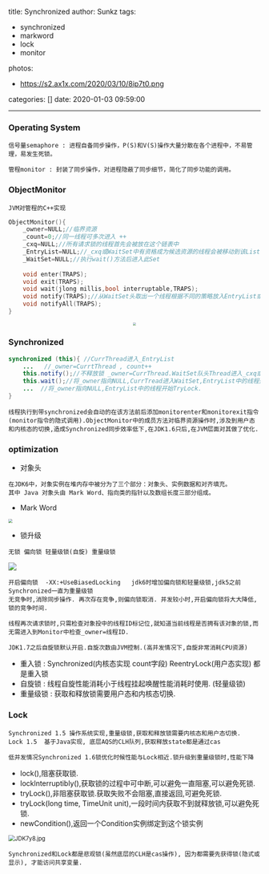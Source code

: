 title: Synchronized
author: Sunkz
tags:

  - synchronized
  - markword
  - lock
  - monitor

photos:

- https://s2.ax1x.com/2020/03/10/8ip7t0.png

categories: []
date: 2020-01-03 09:59:00

---

### Operating System

```
信号量semaphore : 进程自备同步操作，P(S)和V(S)操作大量分散在各个进程中，不易管理，易发生死锁。
```

```
管程monitor : 封装了同步操作，对进程隐蔽了同步细节，简化了同步功能的调用。
```

### ObjectMonitor

```
JVM对管程的C++实现
```

```c++
ObjectMonitor(){
    _owner=NULL;//临界资源
    _count=0;//同一线程可多次进入 ++
    _cxq=NULL;//所有请求锁的线程首先会被放在这个链表中
    _EntryList=NULL;//_cxq或WaitSet中有资格成为候选资源的线程会被移动到该List
    _WaitSet=NULL;//执行wait()方法后进入此Set
    
    void enter(TRAPS);
    void exit(TRAPS);
    void wait(jlong millis,bool interruptable,TRAPS);
    void notify(TRAPS);//从WaitSet头取出一个线程根据不同的策略放入EntryList或者_cxq
    void notifyAll(TRAPS);
}
```

<div align=center><img src="https://cdn.shenlanbao.com/consultants/167428545_0200103143438.png" style="zoom: 40%;" /></div>

### Synchronized

```java
synchronized (this){ //CurrThread进入_EntryList
    ...   //_owner=CurrtThread , count++
    this.notify();//不释放锁 _owner=CurrThread.WaitSet队头Thread进入_cxq或者EntryList.
    this.wait();//将_owner指向NULL,CurrTread进入WaitSet,EntryList中的线程开始TryLock.
    ...  //将_owner指向NULL,EntryList中的线程开始TryLock.
}
```

```
线程执行到带synchronized会自动的在该方法前后添加monitorenter和monitorexit指令(monitor指令的隐式调用).ObjectMonitor中的成员方法对临界资源操作时,涉及到用户态和内核态的切换,造成Synchronized同步效率低下,在JDK1.6只后,在JVM层面对其做了优化.
```

### optimization

- 对象头

```
在JDK6中，对象实例在堆内存中被分为了三个部分：对象头、实例数据和对齐填充。
其中 Java 对象头由 Mark Word、指向类的指针以及数组长度三部分组成。
```

- Mark Word

<img src="http://tva1.sinaimg.cn/large/0060lm7Tly1g4ymys7tlvj30w00gq412.jpg" style="zoom:50%;" />

- 锁升级

```
无锁 偏向锁 轻量级锁(自旋) 重量级锁
```

![](https://cdn.shenlanbao.com/consultants/479139810_p2368988626.jpg)

```
开启偏向锁  -XX:+UseBiasedLocking   jdk6时增加偏向锁和轻量级锁,jdk5之前Synchronized一直为重量级锁
无竞争时,消除同步操作. 再次存在竞争,则偏向锁取消. 并发较小时,开启偏向锁将大大降低,锁的竞争时间.

线程再次请求锁时,只需检查对象投中的线程ID标记位,就知道当前线程是否拥有该对象的锁,而无需进入到Monitor中检查_owner=线程ID.

JDK1.7之后自旋锁默认开启.自旋次数由JVM控制.(高并发情况下,自旋非常消耗CPU资源)
```

- 重入锁 : Synchronized(内核态实现 count字段) ReentryLock(用户态实现) 都是重入锁
- 自旋锁 : 线程自旋性能消耗小于线程挂起唤醒性能消耗时使用. (轻量级锁)
- 重量级锁 : 获取和释放锁需要用户态和内核态切换.

### Lock

```
Synchronized 1.5 操作系统实现,重量级锁,获取和释放锁需要内核态和用户态切换.
Lock 1.5  基于Java实现, 底层AQS的CLH队列,获取释放state都是通过cas
```

```
低并发情况Synchronized 1.6锁优化时候性能与Lock相近.锁升级到重量级锁时,性能下降
```

- lock(),阻塞获取锁.
- locklnterruptibly(),获取锁的过程中可中断,可以避免一直阻塞,可以避免死锁.
- tryLock(),非阻塞获取锁.获取失败不会阻塞,直接返回,可避免死锁.
- tryLock(long time, TimeUnit unit),一段时间内获取不到就释放锁,可以避免死锁.
- newCondition(),返回一个Condition实例绑定到这个锁实例 

<img src="https://s1.ax1x.com/2020/04/24/JDK7y8.jpg" alt="JDK7y8.jpg" style="zoom: 80%;" />

```
Synchronized和Lock都是悲观锁(虽然底层的CLH是cas操作), 因为都需要先获得锁(隐式或显示), 才能访问共享变量.
```

